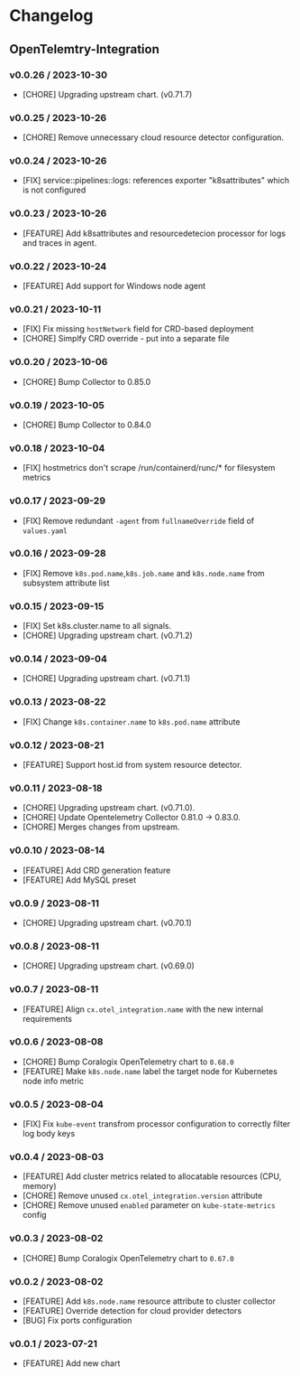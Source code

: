 # Changelog

## OpenTelemtry-Integration

### v0.0.26 / 2023-10-30
* [CHORE] Upgrading upstream chart. (v0.71.7)

### v0.0.25 / 2023-10-26
* [CHORE] Remove unnecessary cloud resource detector configuration.

### v0.0.24 / 2023-10-26
* [FIX] service::pipelines::logs: references exporter "k8sattributes" which is not configured

### v0.0.23 / 2023-10-26
* [FEATURE] Add k8sattributes and resourcedetecion processor for logs and traces in agent.

### v0.0.22 / 2023-10-24
* [FEATURE] Add support for Windows node agent

### v0.0.21 / 2023-10-11

* [FIX] Fix missing `hostNetwork` field for CRD-based deployment
* [CHORE] Simplfy CRD override - put into a separate file

### v0.0.20 / 2023-10-06

* [CHORE] Bump Collector to 0.85.0

### v0.0.19 / 2023-10-05

* [CHORE] Bump Collector to 0.84.0

### v0.0.18 / 2023-10-04

* [FIX] hostmetrics don't scrape /run/containerd/runc/* for filesystem metrics

### v0.0.17 / 2023-09-29

* [FIX] Remove redundant `-agent` from `fullnameOverride` field of `values.yaml`

### v0.0.16 / 2023-09-28

* [FIX] Remove `k8s.pod.name`,`k8s.job.name` and `k8s.node.name` from subsystem attribute list

### v0.0.15 / 2023-09-15

* [FIX] Set k8s.cluster.name to all signals.
* [CHORE] Upgrading upstream chart. (v0.71.2)

### v0.0.14 / 2023-09-04

* [CHORE] Upgrading upstream chart. (v0.71.1)

### v0.0.13 / 2023-08-22

* [FIX] Change `k8s.container.name` to `k8s.pod.name` attribute

### v0.0.12 / 2023-08-21

* [FEATURE] Support host.id from system resource detector.

### v0.0.11 / 2023-08-18

* [CHORE] Upgrading upstream chart. (v0.71.0).
* [CHORE] Update Opentelemetry Collector 0.81.0 -> 0.83.0.
* [CHORE] Merges changes from upstream.

### v0.0.10 / 2023-08-14

* [FEATURE] Add CRD generation feature
* [FEATURE] Add MySQL preset

### v0.0.9 / 2023-08-11

* [CHORE] Upgrading upstream chart. (v0.70.1)

### v0.0.8 / 2023-08-11

* [CHORE] Upgrading upstream chart. (v0.69.0)

### v0.0.7 / 2023-08-11

* [FEATURE] Align `cx.otel_integration.name` with the new internal requirements

### v0.0.6 / 2023-08-08

* [CHORE] Bump Coralogix OpenTelemetry chart to `0.68.0`
* [FEATURE] Make `k8s.node.name` label the target node for Kubernetes node info metric

### v0.0.5 / 2023-08-04

* [FIX] Fix `kube-event` transfrom processor configuration to correctly filter log body keys

### v0.0.4 / 2023-08-03

* [FEATURE] Add cluster metrics related to allocatable resources (CPU, memory)
* [CHORE] Remove unused `cx.otel_integration.version` attribute
* [CHORE] Remove unused `enabled` parameter on `kube-state-metrics` config

### v0.0.3 / 2023-08-02

* [CHORE] Bump Coralogix OpenTelemetry chart to `0.67.0`

### v0.0.2 / 2023-08-02

* [FEATURE] Add `k8s.node.name` resource attribute to cluster collector
* [FEATURE] Override detection for cloud provider detectors
* [BUG] Fix ports configuration

### v0.0.1 / 2023-07-21

* [FEATURE] Add new chart
